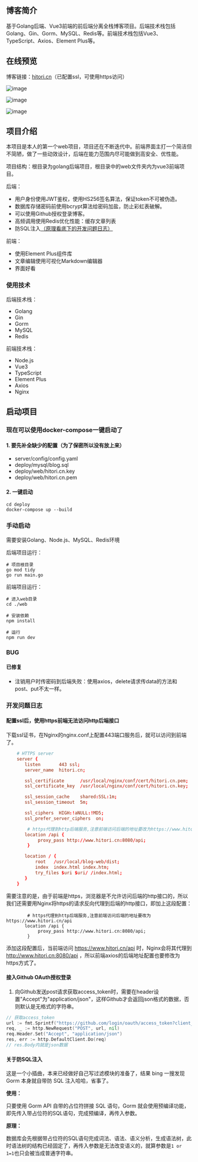 ## 博客简介

基于Golang后端、Vue3前端的前后端分离全栈博客项目。后端技术栈包括Golang、Gin、Gorm、MySQL、Redis等。前端技术栈包括Vue3、TypeScript、Axios、Element Plus等。

## 在线预览

博客链接：[hitori.cn](https://www.hitori.cn)（已配置ssl，可使用https访问）

![image](https://github.com/blockcheDev/blog-web/assets/89156012/afb8b63b-88c9-423a-abfd-27b5a590a7b1)

![image](https://github.com/blockcheDev/blog-web/assets/89156012/2961969d-f0a8-412b-b177-12b3659126ea)

![image](https://github.com/blockcheDev/blog-web/assets/89156012/c607b701-79ff-40ea-9e2d-ad60252c8124)

## 项目介绍

本项目是本人的第一个web项目，项目还在不断迭代中。前端界面主打一个简洁但不简陋，做了一些动效设计，后端在能力范围内尽可能做到高安全、优性能。

项目结构：根目录为golang后端项目，根目录中的web文件夹内为vue3前端项目。

后端：

- 用户身份使用JWT鉴权，使用HS256签名算法，保证token不可被伪造。
- 数据库存储密码前使用bcrypt算法给密码加盐，防止彩虹表破解。
- 可以使用Github授权登录博客。
- 高频调用使用Redis优化性能：缓存文章列表
- 防SQL注入[（原理看底下的开发问题日志）](#SQL)

前端：

- 使用Element Plus组件库
- 文章编辑使用可视化Markdown编辑器
- 界面好看

### 使用技术

后端技术栈：

- Golang
- Gin
- Gorm
- MySQL
- Redis

前端技术栈：

- Node.js
- Vue3
- TypeScript
- Element Plus
- Axios
- Nginx

## 启动项目

### 现在可以使用docker-compose一键启动了

#### 1. 要先补全缺少的配置（为了保密所以没有放上来）

- server/config/config.yaml
- deploy/mysql/blog.sql
- deploy/web/hitori.cn.key
- deploy/web/hitori.cn.pem

#### 2. 一键启动

```shell
cd deploy
docker-compose up --build
```


### 手动启动

需要安装Golang、Node.js、MySQL、Redis环境

后端项目运行：

```shell
# 项目根目录
go mod tidy
go run main.go
```

前端项目运行：

```shell
# 进入web目录
cd ./web

# 安装依赖
npm install

# 运行
npm run dev
```

### BUG

#### 已修复

- 注销用户时传密码到后端失败：使用axios，delete请求传data的方法和post、put不太一样。



### 开发问题日志

#### 配置ssl后，使用https前端无法访问http后端接口

下载ssl证书，在Nginx的nginx.conf上配置443端口服务后，就可以访问到前端了。

```conf
    # HTTPS server
    server {
       listen       443 ssl;
       server_name  hitori.cn;

       ssl_certificate      /usr/local/nginx/conf/cert/hitori.cn.pem;
       ssl_certificate_key  /usr/local/nginx/conf/cert/hitori.cn.key;

       ssl_session_cache    shared:SSL:1m;
       ssl_session_timeout  5m;

       ssl_ciphers  HIGH:!aNULL:!MD5;
       ssl_prefer_server_ciphers  on;

        # https代理到http后端服务,注意前端访问后端的地址要改为https://www.hitori.cn/api
       location /api {
            proxy_pass http://www.hitori.cn:8080/api;
        }

       location / {
           root   /usr/local/blog-web/dist;
           index  index.html index.htm;
           try_files $uri $uri/ /index.html;
       }
    }
```

需要注意的是，由于前端是https，浏览器是不允许访问后端的http接口的，所以我们还需要用Nginx将https的请求反向代理到后端的http接口，即加上这段配置：

```
        # https代理到http后端服务,注意前端访问后端的地址要改为https://www.hitori.cn/api
       location /api {
            proxy_pass http://www.hitori.cn:8080/api;
        }
```

添加这段配置后，当前端访问 https://www.hitori.cn/api 时，Nginx会将其代理到 http://www.hitori.cn:8080/api ，所以前端axios的后端地址配置也要修改为https方式了。



#### 接入Github OAuth授权登录

1. 向Github发送post请求获取access_token时，需要在header设置"Accept"为"application/json"，这样Github才会返回json格式的数据，否则默认是无格式的字符串。

```go
// 获取access_token
url := fmt.Sprintf("https://github.com/login/oauth/access_token?client_id=%s&client_secret=%s&code=%s", client_id, client_secret, code)
req, _ := http.NewRequest("POST", url, nil)
req.Header.Set("Accept", "application/json")
res, err := http.DefaultClient.Do(req)
// res.Body内就是json数据
```



#### 关于防SQL注入<a id="SQL"></a>

这是一个小插曲，本来已经做好自己写过滤模块的准备了，结果 bing 一搜发现 Gorm 本身就自带防 SQL 注入哈哈，省事了。

**使用：**

只要使用 Gorm API 自带的占位符拼接 SQL 语句，Gorm 就会使用预编译功能，即先传入带占位符的SQL语句，完成预编译，再传入参数。

**原理：**

数据库会先根据带占位符的SQL语句完成词法、语法、语义分析，生成语法树，此时语法树的结构已经固定了，再传入参数是无法改变语义的，就算参数是`1 or 1=1`也只会被当成普通字符串。
